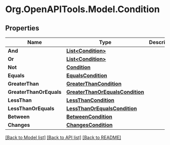 # Org.OpenAPITools.Model.Condition
## Properties

Name | Type | Description | Notes
------------ | ------------- | ------------- | -------------
**And** | [**List&lt;Condition&gt;**](Condition.md) |  | [optional] 
**Or** | [**List&lt;Condition&gt;**](Condition.md) |  | [optional] 
**Not** | [**Condition**](Condition.md) |  | [optional] 
**Equals** | [**EqualsCondition**](EqualsCondition.md) |  | [optional] 
**GreaterThan** | [**GreaterThanCondition**](GreaterThanCondition.md) |  | [optional] 
**GreaterThanOrEquals** | [**GreaterThanOrEqualsCondition**](GreaterThanOrEqualsCondition.md) |  | [optional] 
**LessThan** | [**LessThanCondition**](LessThanCondition.md) |  | [optional] 
**LessThanOrEquals** | [**LessThanOrEqualsCondition**](LessThanOrEqualsCondition.md) |  | [optional] 
**Between** | [**BetweenCondition**](BetweenCondition.md) |  | [optional] 
**Changes** | [**ChangesCondition**](ChangesCondition.md) |  | [optional] 

[[Back to Model list]](../README.md#documentation-for-models) [[Back to API list]](../README.md#documentation-for-api-endpoints) [[Back to README]](../README.md)

